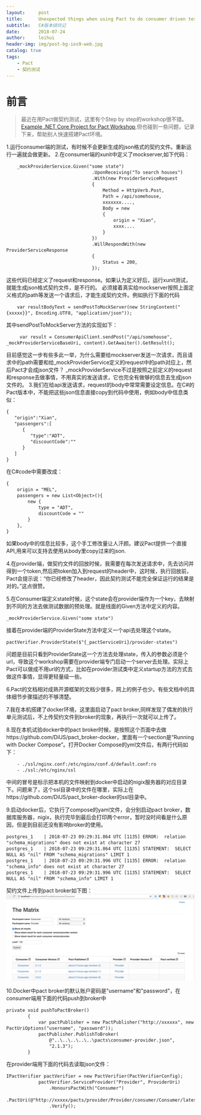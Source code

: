```yaml
---
layout:     post
title:      Unexpected things when using Pact to do consumer driven testing（C#版本）
subtitle:   C#版本绕坑记
date:       2018-07-24
author:     leihui
header-img: img/post-bg-ios9-web.jpg
catalog: true
tags:
    - Pact
    - 契约测试
---
```

# 前言

>最近在用Pact做契约测试，这里有个Step by step的workshop很不错。[Example .NET Core Project for Pact Workshop](https://github.com/tdshipley/pact-workshop-dotnet-core-v1),但也碰到一些问题，记录下来，帮助别人快速搭建Pact环境。

1.运行consumer端的测试，有时候不会更新生成的json格式的契约文件。重新运行一遍就会做更新。
2.在consumer端的xunit中定义了mockserver,如下代码：
```
    _mockProviderService.Given("some state")
                                .UponReceiving("To search houses")
                                .With(new ProviderServiceRequest
                                {
                                    Method = HttpVerb.Post,
                                    Path = /api/somehouse,
                                    xxxxxxx....,
                                    Body = new 
                                    {
                                        origin = "Xian",
                                        xxxx....
                                    }
                                })
                                .WillRespondWith(new ProviderServiceResponse
                                {
                                    Status = 200,
                                });
```
这些代码已经定义了request和response。如果认为定义好后，运行xunit测试，就能生成json格式契约文件，是不行的。
必须接着真实给mockserver按照上面定义格式的path等发送一个请求后，才能生成契约文件。例如执行下面的代码
```
    var resultBodyText = sendPostToMockServer(new StringContent("{xxxxx}}", Encoding.UTF8, "application/json"));
```
其中sendPostToMockServer方法的实现如下：
```
     var result = ConsumerApiClient.sendPost("/api/somehouse", _mockProviderServiceBaseUri, content).GetAwaiter().GetResult();
```
目前感觉这一步有些多此一举，为什么需要给mockserver发送一次请求，而且请求中的path需要和给_mockProviderService定义的request中的path对应上，然后Pact才会成json文件？
_mockProviderService不过是按照之前定义的request和response去做事情，不用真实的发送请求，它也完全有做够的信息去生成json文件的。
3.我们在给api发送请求，request的body中常常需要设定信息。在C#的Pact版本中，不能把这些json信息直接copy到代码中使用，例如body中信息类似：

```
{  
   "origin":"Xian",
   "passengers":[  
      {  
         "type":"ADT",
         "discountCode":""
      }
   ]
}
```
在C#code中需要改成：
```
{
    origin = "MEL",
    passengers = new List<Object>(){
        new {
            type = "ADT",
            discountCode = ""
        }
    },
}
```
如果body中的信息比较多，这个手工修改量让人汗颜。建议Pact提供一个直接API,用来可以支持去使用从body里copy过来的json.

4.在provider端，做契约文件的回放时候，我需要在每次发送请求中，先去访问并得到一个token,然后把token加入到request的header中，这时候，执行回放前，Pact会提示说：“你已经修改了header，因此契约测试不能完全保证运行的结果是对的。”这点很赞。

5.在Consumer端定义state时候，这个state会在provider端作为一个key，去映射到不同的方法去做测试数据的预处理。就是线面的Given方法中定义的内容。
```
_mockProviderService.Given("some state")
```
接着在provider端的ProviderState方法中定义一个api去处理这个state。
```
pactVerifier.ProviderState($"{_pactServiceUri}/provider-states")
```
问题是目前只看到ProviderState这一个方法去处理state，传入的参数必须是个url，导致这个workshop需要在provider端专门启动一个server去处理。实际上Pact可以做成不用url的方式，比如在provider测试类中定义startup方法的方式去做这件事情，显得更轻量级一些。

6.Pact的文档相对成熟开源框架的文档少很多，网上的例子也少。有些文档中的具体细节步骤描述的不够清楚。

7.我在本机搭建了docker环境，这里面启动了pact broker,同样发现了偶发的执行单元测试后，不上传契约文件到broker的现象，再执行一次就可以上传了。

8.现在本机试验docker中的pact broker时候，是按照这个页面中去做https://github.com/DiUS/pact_broker-docker，里面有一个section是“Running with Docker Compose”。打开Docker Compose的yml文件后，有两行代码如下：
```
    - ./ssl/nginx.conf:/etc/nginx/conf.d/default.conf:ro
    - ./ssl:/etc/nginx/ssl
```
中间的冒号是标示把本机的文件映射到docker中启动的nigix服务器的对应目录下。问题来了，这个ssl目录中的文件在哪里，实际上在https://github.com/DiUS/pact_broker-docker的ssl目录中。

9.启动docker后，它执行了compose的yaml文件，会分别启动pact broker，数据库服务器，nigix，执行完毕到最后会打印两个error，暂时没时间看是什么原因，但是到目前还没有影响broker的使用。
```
postgres_1    | 2018-07-23 09:29:31.864 UTC [1135] ERROR:  relation "schema_migrations" does not exist at character 27
postgres_1    | 2018-07-23 09:29:31.864 UTC [1135] STATEMENT:  SELECT NULL AS "nil" FROM "schema_migrations" LIMIT 1
postgres_1    | 2018-07-23 09:29:31.996 UTC [1135] ERROR:  relation "schema_info" does not exist at character 27
postgres_1    | 2018-07-23 09:29:31.996 UTC [1135] STATEMENT:  SELECT NULL AS "nil" FROM "schema_info" LIMIT 1
```
契约文件上传到pact broker如下图：
![Pact Broker](/img/pact_broker_1.jpg)

10.Docker中pact broker的默认账户密码是"username"和"password"，在consumer端用下面的代码push到broker中
```
private void pushToPactBroker()
        {
            var pactPublisher = new PactPublisher("http://xxxxxx", new PactUriOptions("username", "password"));
            pactPublisher.PublishToBroker(
                @"..\..\..\..\..\pacts\consumer-provider.json",
                "2.1.3");
        }
```
在provider端用下面的代码去读取json文件：
```
IPactVerifier pactVerifier = new PactVerifier(PactVerifierConfig);
            pactVerifier.ServiceProvider("Provider", ProviderUri)
                .HonoursPactWith("Consumer")
                .PactUri(@"http://xxxxx/pacts/provider/Provider/consumer/Consumer/latest")
                .Verify();
```
